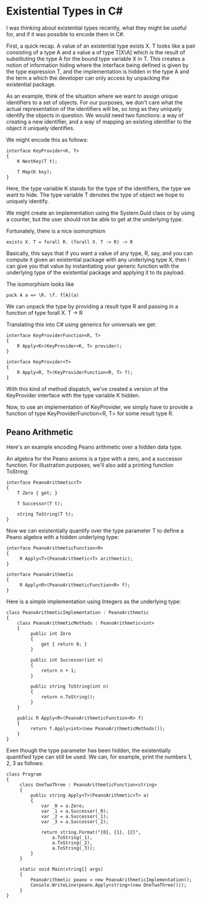 # Existential Types in C# #

I was thinking about existential types recently, what they might be useful for, and if it was possible to encode them in C#.

First, a quick recap. A value of an existential type exists X. T looks like a pair consisting of a type A and a value a of type T[X\A] which is the result of substituting the type A for the bound type variable X in T. This creates a notion of information hiding where the interface being defined is given by the type expression T, and the implementation is hidden in the type A and the term a which the developer can only access by unpacking the existential package.

As an example, think of the situation where we want to assign unique identifiers to a set of objects. For our purposes, we don't care what the actual representation of the identifiers will be, so long as they uniquely identify the objects in question. We would need two functions: a way of creating a new identifier, and a way of mapping an existing identifier to the object it uniquely identifies.

We might encode this as follows:

    interface KeyProvider<K, T> 
    {
        K NextKey(T t);

        T Map(K key);
    }

Here, the type variable K stands for the type of the identifiers, the type we want to hide. The type variable T denotes the type of object we hope to uniquely identify.

We might create an implementation using the System.Guid class or by using a counter, but the user should not be able to get at the underlying type.

Fortunately, there is a nice isomorphism

    exists X. T = forall R. (forall X. T -> R) -> R 

Basically, this says that if you want a value of any type, R, say, and you can compute it given an existential package with any underlying type X, then I can give you that value by instantiating your generic function with the underlying type of the existential package and applying it to its payload.

The isomorphism looks like

    pack A a => \R. \f. f[A](a)

We can unpack the type by providing a result type R and passing in a function of type forall X. T -> R

Translating this into C# using generics for universals we get:

    interface KeyProviderFunction<R, T>
    {
        R Apply<K>(KeyProvider<K, T> provider);
    }

    interface KeyProvider<T>
    {
        R Apply<R, T>(KeyProviderFunction<R, T> f);
    }

With this kind of method dispatch, we've created a version of the KeyProvider interface with the type variable K hidden.

Now, to use an implementation of KeyProvider<T>, we simply have to provide a function of type KeyProviderFunction<R, T> for some result type R.

## Peano Arithmetic ##

Here's an example encoding Peano arithmetic over a hidden data type.

An algebra for the Peano axioms is a type with a zero, and a successor function. For illustration purposes, we'll also add a printing function ToString:

    interface PeanoArithmetic<T>
    {
        T Zero { get; }
    
        T Successor(T t);
 
        string ToString(T t);
    }
 
Now we can existentially quantify over the type parameter T to define a Peano algebra with a hidden underlying type:

    interface PeanoArithmeticFunction<R>
    {
         R Apply<T>(PeanoArithmetic<T> arithmetic);
    }
     
    interface PeanoArithmetic
    {
         R Apply<R>(PeanoArithmeticFunction<R> f);
    }

Here is a simple implementation using Integers as the underlying type:

    class PeanoArithmeticImplementation : PeanoArithmetic
    {
        class PeanoArithmeticMethods : PeanoArithmetic<int>
        {
             public int Zero
             {
                 get { return 0; }
             }
     
             public int Successor(int n)
             {
                 return n + 1;
             }
     
             public string ToString(int n)
             {
                 return n.ToString();
             }
        }
 
        public R Apply<R>(PeanoArithmeticFunction<R> f)
        {
             return f.Apply<int>(new PeanoArithmeticMethods());
        }
    }

Even though the type parameter has been hidden, the existentially quantified type can still be used. We can, for example, print the numbers 1, 2, 3 as follows:
     
    class Program
    {
         class OneTwoThree : PeanoArithmeticFunction<string>
         {
             public string Apply<T>(PeanoArithmetic<T> a)
             {
                 var _0 = a.Zero;
                 var _1 = a.Successor(_0);
                 var _2 = a.Successor(_1);
                 var _3 = a.Successor(_2);
                 
                 return string.Format("{0}, {1}, {2}",
                     a.ToString(_1),
                     a.ToString(_2),
                     a.ToString(_3));
             }
         }
 
         static void Main(string[] args)
         {
             PeanoArithmetic peano = new PeanoArithmeticImplementation();
             Console.WriteLine(peano.Apply<string>(new OneTwoThree()));
         }
    }